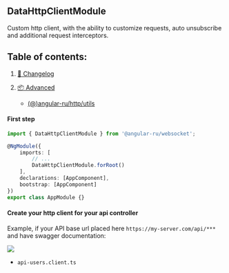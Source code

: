 ## DataHttpClientModule

Custom http client, with the ability to customize requests, auto unsubscribe and additional request interceptors.

## Table of contents:

1. [📖 Changelog](https://github.com/Angular-RU/angular-ru-sdk/blob/master/CHANGELOG.md)
2. [📦 Advanced](#table-of-contents)

    - [(@)angular-ru/http/utils](https://github.com/Angular-RU/angular-ru-sdk/blob/master/packages/http/docs/utils.md)

#### First step

```ts
import { DataHttpClientModule } from '@angular-ru/websocket';

@NgModule({
    imports: [
        // ...
        DataHttpClientModule.forRoot()
    ],
    declarations: [AppComponent],
    bootstrap: [AppComponent]
})
export class AppModule {}
```

#### Create your http client for your api controller

Example, if your API base url placed here `https://my-server.com/api/***` and have swagger documentation:

![](https://habrastorage.org/webt/af/bg/n9/afbgn985tehybqdpk2gs1ymq9se.jpeg)

-   `api-users.client.ts`
